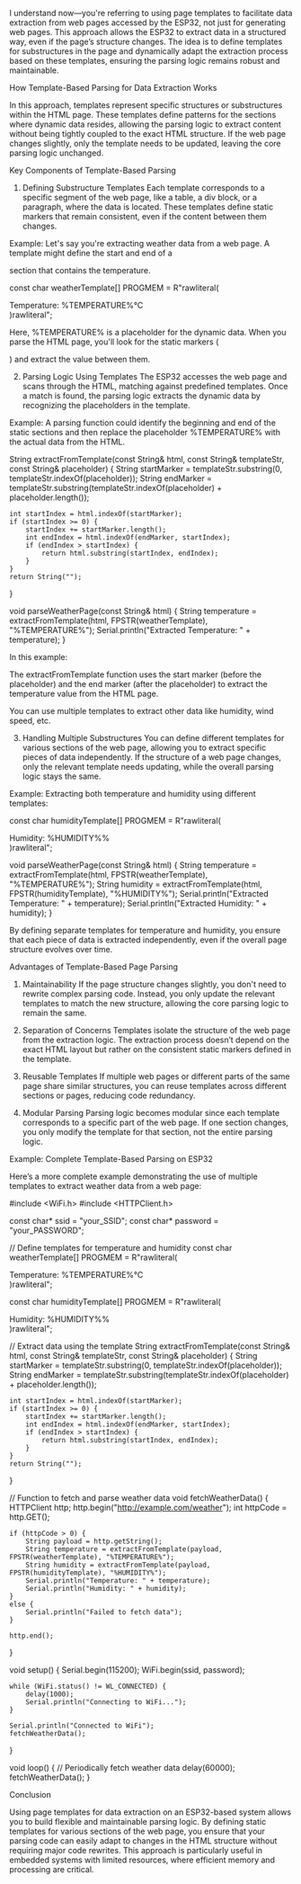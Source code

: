 I understand now—you're referring to using page templates to facilitate data extraction from web pages accessed by the ESP32, not just for generating web pages. This approach allows the ESP32 to extract data in a structured way, even if the page’s structure changes. The idea is to define templates for substructures in the page and dynamically adapt the extraction process based on these templates, ensuring the parsing logic remains robust and maintainable.

How Template-Based Parsing for Data Extraction Works

In this approach, templates represent specific structures or substructures within the HTML page. These templates define patterns for the sections where dynamic data resides, allowing the parsing logic to extract content without being tightly coupled to the exact HTML structure. If the web page changes slightly, only the template needs to be updated, leaving the core parsing logic unchanged.

Key Components of Template-Based Parsing

1. Defining Substructure Templates Each template corresponds to a specific segment of the web page, like a table, a div block, or a paragraph, where the data is located. These templates define static markers that remain consistent, even if the content between them changes.

Example: Let's say you're extracting weather data from a web page. A template might define the start and end of a <div> section that contains the temperature.


const char weatherTemplate[] PROGMEM = R"rawliteral(
<div class="weather-data">
    Temperature: %TEMPERATURE%°C
</div>)rawliteral";

Here, %TEMPERATURE% is a placeholder for the dynamic data. When you parse the HTML page, you'll look for the static markers (<div class="weather-data">) and extract the value between them.



2. Parsing Logic Using Templates The ESP32 accesses the web page and scans through the HTML, matching against predefined templates. Once a match is found, the parsing logic extracts the dynamic data by recognizing the placeholders in the template.

Example: A parsing function could identify the beginning and end of the static sections and then replace the placeholder %TEMPERATURE% with the actual data from the HTML.


String extractFromTemplate(const String& html, const String& templateStr, const String& placeholder) {
    String startMarker = templateStr.substring(0, templateStr.indexOf(placeholder));
    String endMarker = templateStr.substring(templateStr.indexOf(placeholder) + placeholder.length());

    int startIndex = html.indexOf(startMarker);
    if (startIndex >= 0) {
        startIndex += startMarker.length();
        int endIndex = html.indexOf(endMarker, startIndex);
        if (endIndex > startIndex) {
            return html.substring(startIndex, endIndex);
        }
    }
    return String("");
}

void parseWeatherPage(const String& html) {
    String temperature = extractFromTemplate(html, FPSTR(weatherTemplate), "%TEMPERATURE%");
    Serial.println("Extracted Temperature: " + temperature);
}

In this example:

The extractFromTemplate function uses the start marker (before the placeholder) and the end marker (after the placeholder) to extract the temperature value from the HTML page.

You can use multiple templates to extract other data like humidity, wind speed, etc.



3. Handling Multiple Substructures You can define different templates for various sections of the web page, allowing you to extract specific pieces of data independently. If the structure of a web page changes, only the relevant template needs updating, while the overall parsing logic stays the same.

Example: Extracting both temperature and humidity using different templates:


const char humidityTemplate[] PROGMEM = R"rawliteral(
<div class="humidity-data">
    Humidity: %HUMIDITY%%
</div>)rawliteral";

void parseWeatherPage(const String& html) {
    String temperature = extractFromTemplate(html, FPSTR(weatherTemplate), "%TEMPERATURE%");
    String humidity = extractFromTemplate(html, FPSTR(humidityTemplate), "%HUMIDITY%");
    Serial.println("Extracted Temperature: " + temperature);
    Serial.println("Extracted Humidity: " + humidity);
}

By defining separate templates for temperature and humidity, you ensure that each piece of data is extracted independently, even if the overall page structure evolves over time.



Advantages of Template-Based Page Parsing

1. Maintainability If the page structure changes slightly, you don't need to rewrite complex parsing code. Instead, you only update the relevant templates to match the new structure, allowing the core parsing logic to remain the same.


2. Separation of Concerns Templates isolate the structure of the web page from the extraction logic. The extraction process doesn’t depend on the exact HTML layout but rather on the consistent static markers defined in the template.


3. Reusable Templates If multiple web pages or different parts of the same page share similar structures, you can reuse templates across different sections or pages, reducing code redundancy.


4. Modular Parsing Parsing logic becomes modular since each template corresponds to a specific part of the web page. If one section changes, you only modify the template for that section, not the entire parsing logic.



Example: Complete Template-Based Parsing on ESP32

Here’s a more complete example demonstrating the use of multiple templates to extract weather data from a web page:

#include <WiFi.h>
#include <HTTPClient.h>

const char* ssid = "your_SSID";
const char* password = "your_PASSWORD";

// Define templates for temperature and humidity
const char weatherTemplate[] PROGMEM = R"rawliteral(
<div class="weather-data">
    Temperature: %TEMPERATURE%°C
</div>)rawliteral";

const char humidityTemplate[] PROGMEM = R"rawliteral(
<div class="humidity-data">
    Humidity: %HUMIDITY%%
</div>)rawliteral";

// Extract data using the template
String extractFromTemplate(const String& html, const String& templateStr, const String& placeholder) {
    String startMarker = templateStr.substring(0, templateStr.indexOf(placeholder));
    String endMarker = templateStr.substring(templateStr.indexOf(placeholder) + placeholder.length());
    
    int startIndex = html.indexOf(startMarker);
    if (startIndex >= 0) {
        startIndex += startMarker.length();
        int endIndex = html.indexOf(endMarker, startIndex);
        if (endIndex > startIndex) {
            return html.substring(startIndex, endIndex);
        }
    }
    return String("");
}

// Function to fetch and parse weather data
void fetchWeatherData() {
    HTTPClient http;
    http.begin("http://example.com/weather");
    int httpCode = http.GET();

    if (httpCode > 0) {
        String payload = http.getString();
        String temperature = extractFromTemplate(payload, FPSTR(weatherTemplate), "%TEMPERATURE%");
        String humidity = extractFromTemplate(payload, FPSTR(humidityTemplate), "%HUMIDITY%");
        Serial.println("Temperature: " + temperature);
        Serial.println("Humidity: " + humidity);
    }
    else {
        Serial.println("Failed to fetch data");
    }
    
    http.end();
}

void setup() {
    Serial.begin(115200);
    WiFi.begin(ssid, password);

    while (WiFi.status() != WL_CONNECTED) {
        delay(1000);
        Serial.println("Connecting to WiFi...");
    }

    Serial.println("Connected to WiFi");
    fetchWeatherData();
}

void loop() {
    // Periodically fetch weather data
    delay(60000);
    fetchWeatherData();
}

Conclusion

Using page templates for data extraction on an ESP32-based system allows you to build flexible and maintainable parsing logic. By defining static templates for various sections of the web page, you ensure that your parsing code can easily adapt to changes in the HTML structure without requiring major code rewrites. This approach is particularly useful in embedded systems with limited resources, where efficient memory and processing are critical.

